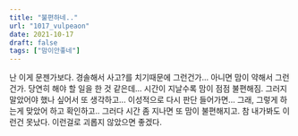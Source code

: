 ```yaml
---
title: "불편하네.."
url: "1017_vulpeaon"
date: 2021-10-17
draft: false
tags: ["맘이안좋네"]
---
```

난 이게 문젠가보다. 경솔해서 사고?를 치기때문에 그런건가... 아니면 맘이 약해서 그런건가. 당연히 해야 할 일을 한 것 같은데... 시간이 지날수록 맘이 점점 불편해짐. 그러지 말았어야 했나 싶어서 또 생각하고... 이성적으로 다시 판단 들어가면... 그래, 그렇게 하는게 맞았어 하고 확인하고.. 그러다 시간 좀 지나면 또 맘이 불편해지고. 참 내가봐도 이런건 못났다. 이런걸로 괴롭지 않았으면 좋겠다.
